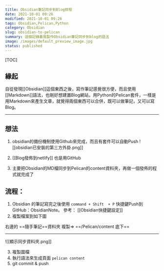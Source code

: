 ```yaml
---
title: Obsidian筆記同步到Blog排程
date: 2021-10-01 09:26
modified: 2021-10-01 09:26
tags: Obsidian,Pelican,Python
category: Obsidian
slug: obsidian-to-pelican
summary: 這個記錄着我製作Obsidian筆記同步到blog的語法
image: /images/default_preview_image.jpg
status: published
---
```


[TOC]


## 緣起

自從發現[[Obsidian]]這個東西之後，寫作筆記感覺很方便，而且使用[[Markdown]]語法，也剛好想建置Blog網站，用Python的Pelican套件，一樣是用Markdown來產生文章，就覺得兩個東西可以合併，既可以做筆記，又可以寫Blog。

---


## 想法

1. obsidian的備份機制使用Github來完成，而且有套件可以自動Push
![[obsidian已安裝的第三方外掛.png]]

2. [[Blog發佈到netlify]] 也是用GitHub

3. 主要把Obsidian的MD檔同步到Pelican的content資料夾，再做一個發佈的程式就完成了

## 流程：

1. Obsidian 的筆記寫完之後使用 `command + Shift  + P` 快捷鍵Push到GitHub：ObsidianNote。 參考：   [[Obsidian快捷鍵設定]]
2. 複製檔案到如下圖

右邊的 ==隨手筆記==資料夾 複製=> ==/Pelican/content 底下==

---

![[顯示同步資料夾.png]]

3. 複製圖檔
4. 執行語法來生成頁面 `pelican content`
5. git commit & push